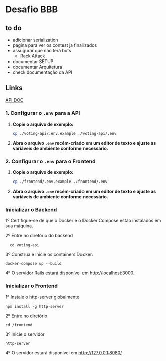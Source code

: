 # Desafio BBB
## to do
- adicionar serialization
- pagina para ver os contest ja finalizados
- assugurar que não terá bots
  - Rack Attack
- documentar SETUP
- documentar Arquitetura
- check documentação da API

## Links
[API DOC](https://documenter.getpostman.com/view/29899640/2sA3s7iojn)

### 1. Configurar o `.env` para a API

1. **Copie o arquivo de exemplo:**
   ```bash
   cp ./voting-api/.env.example ./voting-api/.env
   ```

2. **Abra o arquivo `.env` recém-criado em um editor de texto e ajuste as variáveis de ambiente conforme necessário.**

### 2. Configurar o `.env` para o Frontend

1. **Copie o arquivo de exemplo:**
   ```bash
   cp ./frontend/.env.example ./frontend/.env
   ```

2. **Abra o arquivo `.env` recém-criado em um editor de texto e ajuste as variáveis de ambiente conforme necessário.**

### Inicializar o Backend

1º Certifique-se de que o Docker e o Docker Compose estão instalados em sua máquina.

2º Entre no diretório do backend

```
  cd voting-api
```

3º Construa e inicie os containers Docker:

```
docker-compose up --build
```

4º O servidor Rails estará disponível em http://localhost:3000.

### Inicializar o Frontend

1º Instale o http-server globalmente

```
npm install -g http-server
```

2º Entre no diretório

```
cd /frontend
```

3º Inicie o servidor

```
http-server
```

4º O servidor estará disponível em http://127.0.0.1:8080/
